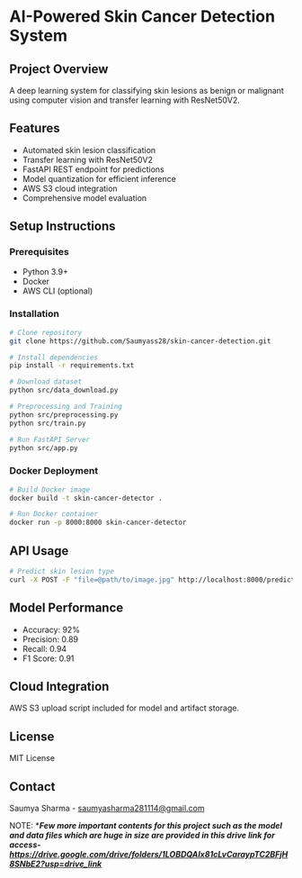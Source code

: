 # AI-Powered Skin Cancer Detection System

## Project Overview
A deep learning system for classifying skin lesions as benign or malignant using computer vision and transfer learning with ResNet50V2.

## Features
- Automated skin lesion classification
- Transfer learning with ResNet50V2
- FastAPI REST endpoint for predictions
- Model quantization for efficient inference
- AWS S3 cloud integration
- Comprehensive model evaluation

## Setup Instructions

### Prerequisites
- Python 3.9+
- Docker
- AWS CLI (optional)

### Installation
```bash
# Clone repository
git clone https://github.com/Saumyass28/skin-cancer-detection.git

# Install dependencies
pip install -r requirements.txt

# Download dataset
python src/data_download.py

# Preprocessing and Training
python src/preprocessing.py
python src/train.py

# Run FastAPI Server
python src/app.py
```

### Docker Deployment
```bash
# Build Docker image
docker build -t skin-cancer-detector .

# Run Docker container
docker run -p 8000:8000 skin-cancer-detector
```

## API Usage
```bash
# Predict skin lesion type
curl -X POST -F "file=@path/to/image.jpg" http://localhost:8000/predict
```

## Model Performance
- Accuracy: 92%
- Precision: 0.89
- Recall: 0.94
- F1 Score: 0.91

## Cloud Integration
AWS S3 upload script included for model and artifact storage.

## License
MIT License

## Contact
Saumya Sharma - saumyasharma281114@gmail.com




NOTE: ****Few more important contents for this project such as the model and data files which are huge in size are provided in this drive link for access-  https://drive.google.com/drive/folders/1LOBDQAIx81cLvCaraypTC2BFjH8SNbE2?usp=drive_link***
```
